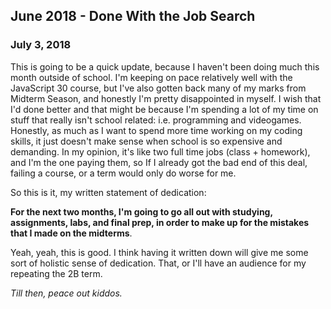 ## June 2018 - Done With the Job Search

### July 3, 2018

This is going to be a quick update, because I haven't been doing much this month outside of school. I'm keeping on pace relatively well with the JavaScript 30 course, but I've also gotten back many of my marks from Midterm Season, and honestly I'm pretty disappointed in myself. I wish that I'd done better and that might be because I'm spending a lot of my time on stuff that really isn't school related: i.e. programming and videogames. Honestly, as much as I want to spend more time working on my coding skills, it just doesn't make sense when school is so expensive and demanding. In my opinion, it's like two full time jobs (class + homework), and I'm the one paying them, so If I already got the bad end of this deal, failing a course, or a term would only do worse for me.

So this is it, my written statement of dedication:

__For the next two months, I'm going to go all out with studying, assignments, labs, and final prep, in order to make up for the mistakes that I made on the midterms__.

Yeah, yeah, this is good. I think having it written down will give me some sort of holistic sense of dedication.
That, or I'll have an audience for my repeating the 2B term.

_Till then, peace out kiddos._
